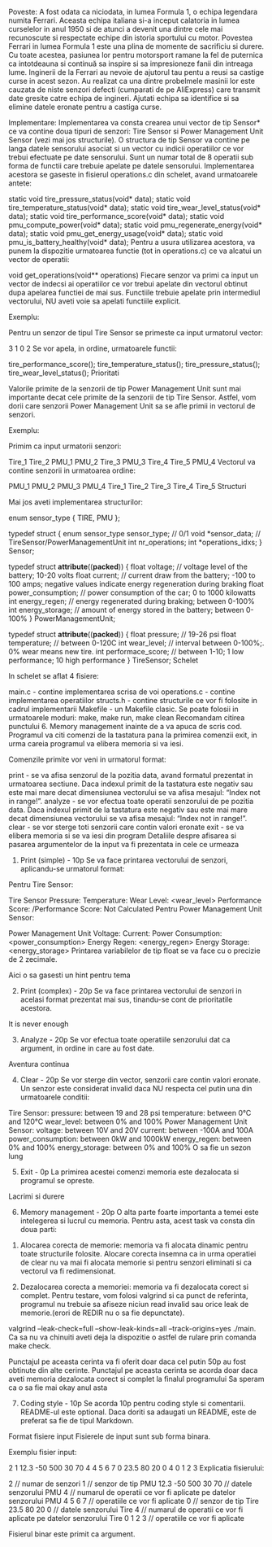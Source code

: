 Poveste: 
A fost odata ca niciodata, in lumea Formula 1, o echipa legendara numita Ferrari. Aceasta echipa italiana si-a inceput calatoria in lumea curselelor in anul 1950 si de atunci a devenit una dintre cele mai recunoscute si respectate echipe din istoria sportului cu motor. Povestea Ferrari in lumea Formula 1 este una plina de momente de sacrificiu si durere. Cu toate acestea, pasiunea lor pentru motorsport ramane la fel de puternica ca intotdeauna si continuă sa inspire si sa impresioneze fanii din intreaga lume. Inginerii de la Ferrari au nevoie de ajutorul tau pentu a reusi sa castige curse in acest sezon. Au realizat ca una dintre probelmele masinii lor este cauzata de niste senzori defecti (cumparati de pe AliExpress) care transmit date gresite catre echipa de ingineri. Ajutati echipa sa identifice si sa elimine datele eronate pentru a castiga curse.

Implementare: 
Implementarea va consta crearea unui vector de tip Sensor* ce va contine doua tipuri de senzori: Tire Sensor si Power Management Unit Sensor (vezi mai jos structurile). O structura de tip Sensor va contine pe langa datele sensorului asociat si un vector cu indicii operatiilor ce vor trebui efectuate pe date sensorului. Sunt un numar total de 8 operatii sub forma de functii care trebuie apelate pe datele sensorului. Implementarea acestora se gaseste in fisierul operations.c din schelet, avand urmatoarele antete:

static void tire_pressure_status(void* data);
static void tire_temperature_status(void* data);
static void tire_wear_level_status(void* data);
static void tire_performance_score(void* data);
static void pmu_compute_power(void* data);
static void pmu_regenerate_energy(void* data);
static void pmu_get_energy_usage(void* data);
static void pmu_is_battery_healthy(void* data);
Pentru a usura utilizarea acestora, va punem la dispozitie urmatoarea functie (tot in operations.c) ce va alcatui un vector de operatii:

void get_operations(void** operations)
Fiecare senzor va primi ca input un vector de indecsi ai operatiilor ce vor trebui apelate din vectorul obtinut dupa apelarea functiei de mai sus. Functiile trebuie apelate prin intermediul vectorului, NU aveti voie sa apelati functiile explicit.

Exemplu:

Pentru un senzor de tipul Tire Sensor se primeste ca input urmatorul vector:

3 1 0 2
Se vor apela, in ordine, urmatoarele functii:

tire_performance_score();
tire_temperature_status();
tire_pressure_status();
tire_wear_level_status();
Prioritati

Valorile primite de la senzorii de tip Power Management Unit sunt mai importante decat cele primite de la senzorii de tip Tire Sensor. Astfel, vom dorii care senzorii Power Management Unit sa se afle primii in vectorul de senzori.

Exemplu:

Primim ca input urmatorii senzori:

Tire_1 Tire_2 PMU_1 PMU_2 Tire_3 PMU_3 Tire_4 Tire_5 PMU_4
Vectorul va contine senzorii in urmatoarea ordine:

PMU_1 PMU_2 PMU_3 PMU_4 Tire_1 Tire_2 Tire_3 Tire_4 Tire_5
Structuri

Mai jos aveti implementarea structurilor:

enum sensor_type {
	TIRE,
	PMU
};

typedef struct {
	enum sensor_type sensor_type; 	// 0/1
	void *sensor_data; 		// TireSensor/PowerManagementUnit
	int nr_operations;
	int *operations_idxs;
} Sensor;

typedef struct __attribute__((__packed__)) {
    float voltage;  			// voltage level of the battery; 10-20 volts
    float current;  			// current draw from the battery; -100 to 100 amps; negative values indicate energy regeneration during braking
    float power_consumption;  		// power consumption of the car; 0 to 1000 kilowatts
    int energy_regen;  		        // energy regenerated during braking; between 0-100%
    int energy_storage;  		// amount of energy stored in the battery; between 0-100%
} PowerManagementUnit;

typedef struct __attribute__((__packed__)) {
	float pressure; 		// 19-26 psi
	float temperature; 		// between 0-120C 
	int wear_level; 		// interval between 0-100%;. 0% wear means new tire.
	int performace_score;		// between 1-10; 1 low performance; 10 high performance
} TireSensor;
Schelet

In schelet se aflat 4 fisiere:

main.c - contine implementarea scrisa de voi
operations.c - contine implementarea operatiilor
structs.h - contine structurile ce vor fi folosite in cadrul implementarii
Makefile - un Makefile clasic. Se poate folosii in urmatoarele moduri: make, make run, make clean
Recomandam citirea punctului 6. Memory management inainte de a va apuca de scris cod.
Programul va citi comenzi de la tastatura pana la primirea comenzii exit, in urma careia programul va elibera memoria si va iesi.

Comenzile primite vor veni in urmatorul format:

print <index> - se va afisa senzorul de la pozitia data, avand formatul prezentat in urmatoarea sectiune. Daca indexul primit de la tastatura este negativ sau este mai mare decat dimensiunea vectorului se va afisa mesajul: “Index not in range!”.
analyze <index> - se vor efectua toate operatii senzorului de pe pozitia data. Daca indexul primit de la tastatura este negativ sau este mai mare decat dimensiunea vectorului se va afisa mesajul: “Index not in range!”.
clear - se vor sterge toti senzorii care contin valori eronate
exit - se va elibera memoria si se va iesi din program
Detaliile despre afisarea si pasarea argumentelor de la input va fi prezentata in cele ce urmeaza
1. Print (simple) - 10p
Se va face printarea vectorului de senzori, aplicandu-se urmatorul format:

Pentru Tire Sensor:

Tire Sensor
Pressure: <pressure>
Temperature: <temperature>
Wear Level: <wear_level>
Performance Score: <computed score>/Performance Score: Not Calculated
Pentru Power Management Unit Sensor:

Power Management Unit
Voltage: <voltage>
Current: <current>
Power Consumption: <power_consumption>
Energy Regen: <energy_regen>
Energy Storage: <energy_storage>
Printarea variabilelor de tip float se va face cu o precizie de 2 zecimale.

Aici o sa gasesti un hint pentru tema

2. Print (complex) - 20p
Se va face printarea vectorului de senzori in acelasi format prezentat mai sus, tinandu-se cont de prioritatile acestora.

It is never enough

3. Analyze - 20p
Se vor efectua toate operatiile senzorului dat ca argument, in ordine in care au fost date.

Aventura continua

4. Clear - 20p
Se vor sterge din vector, senzorii care contin valori eronate. Un senzor este considerat invalid daca NU respecta cel putin una din urmatoarele conditii:

Tire Sensor:
pressure: between 19 and 28 psi
temperature: between 0°C and 120°C
wear_level: between 0% and 100%
Power Management Unit Sensor:
voltage: between 10V and 20V
current: between -100A and 100A
power_consumption: between 0kW and 1000kW
energy_regen: between 0% and 100%
energy_storage: between 0% and 100%
O sa fie un sezon lung

5. Exit - 0p
La primirea acestei comenzi memoria este dezalocata si programul se opreste.

Lacrimi si durere

6. Memory management - 20p
O alta parte foarte importanta a temei este intelegerea si lucrul cu memoria. Pentru asta, acest task va consta din doua parti:

1) Alocarea corecta de memorie: memoria va fi alocata dinamic pentru toate structurile folosite. Alocare corecta insemna ca in urma operatiei de clear nu va mai fi alocata memorie si pentru senzori eliminati si ca vectorul va fi redimensionat.

2) Dezalocarea corecta a memoriei: memoria va fi dezalocata corect si complet. Pentru testare, vom folosi valgrind si ca punct de referinta, programul nu trebuie sa afiseze niciun read invalid sau orice leak de memorie.(erori de REDIR nu o sa fie depunctate).

valgrind –leak-check=full –show-leak-kinds=all –track-origins=yes ./main. Ca sa nu va chinuiti aveti deja la dispozitie o astfel de rulare prin comanda make check.

Punctajul pe aceasta cerinta va fi oferit doar daca cel putin 50p au fost obtinute din alte cerinte.
Punctajul pe aceasta cerinta se acorda doar daca aveti memoria dezalocata corect si complet la finalul programului
Sa speram ca o sa fie mai okay anul asta

7. Coding style - 10p
Se acorda 10p pentru coding style si comentarii. README-ul este optional. Daca doriti sa adaugati un README, este de preferat sa fie de tipul Markdown.

Format fisiere input
Fisierele de input sunt sub forma binara.

Exemplu fisier input:

2 1 12.3 -50 500 30 70 4 4 5 6 7 0 23.5 80 20 0 4 0 1 2 3
Explicatia fisierului:

2                      // numar de senzori
1                      // senzor de tip PMU
12.3 -50 500 30 70     // datele senzorului PMU
4                      // numarul de operatii ce vor fi aplicate pe datelor senzorului PMU
4 5 6 7                // operatiile ce vor fi aplicate
0                      // senzor de tip Tire 
23.5 80 20 0           // datele senzorului Tire
4                      // numarul de operatii ce vor fi aplicate pe datelor senzorului Tire
0 1 2 3                // operatiile ce vor fi aplicate
  
  Fisierul binar este primit ca argument.
